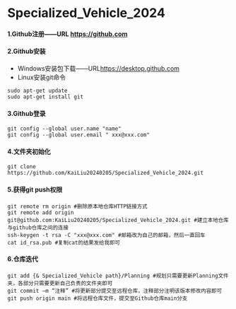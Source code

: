 # Specialized_Vehicle_2024

#### 1.Github注册——URL <https://github.com>

#### 2.Github安装

* Windows安装包下载——URL<https://desktop.github.com>
* Linux安装git命令

```shell
sudo apt-get update
sudo apt-get install git
```

#### 3.Github登录

```shell
git config --global user.name "name"
git config --global user.email " xxx@xxx.com"
```

#### 4.文件夹初始化

```shell
git clone https://github.com/KaiLiu20240205/Specialized_Vehicle_2024.git
```

#### 5.获得git push权限

```shell
git remote rm origin #删除原本地仓库HTTP链接方式
git remote add origin git@github.com:KaiLiu20240205/Specialized_Vehicle_2024.git #建立本地仓库与github仓库之间的连接
ssh-keygen -t rsa -C "xxx@xxx.com" #邮箱改为自己的邮箱，然后一直回车
cat id_rsa.pub #复制cat的结果发给我即可
```

#### 6.仓库迭代

```shell
git add {& Specialized_Vehicle path}/Planning #规划只需要更新Planning文件夹，各部分只需要更新自己负责的文件夹即可
git commit –m “注释” #将更新部分提交至远程仓库，注释部分注明该版本修改内容即可
git push origin main #将远程仓库文件，提交至Github仓库main分支
```
